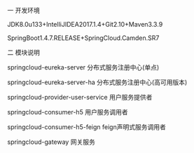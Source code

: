 一 开发环境

JDK8.0u133+IntelliJIDEA2017.1.4+Git2.10+Maven3.3.9

SpringBoot1.4.7.RELEASE+SpringCloud.Camden.SR7


二 模块说明

springcloud-eureka-server 分布式服务注册中心(单点)

springcloud-eureka-server-ha 分布式服务注册中心(高可用版本)

springcloud-provider-user-service 用户服务提供者

springcloud-consumer-h5 用户服务调用者

springcloud-consumer-h5-feign feign声明式服务调用者

springcloud-gateway 网关服务
